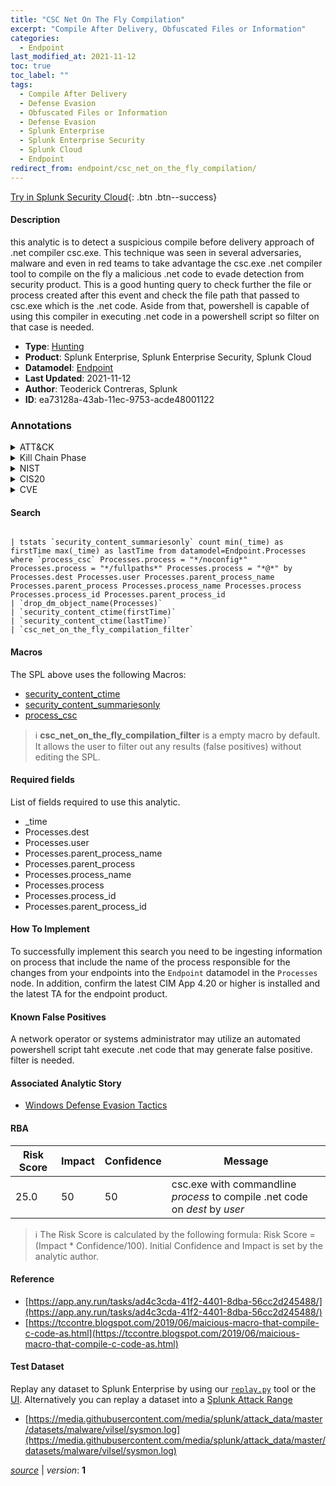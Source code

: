 ```yaml
---
title: "CSC Net On The Fly Compilation"
excerpt: "Compile After Delivery, Obfuscated Files or Information"
categories:
  - Endpoint
last_modified_at: 2021-11-12
toc: true
toc_label: ""
tags:
  - Compile After Delivery
  - Defense Evasion
  - Obfuscated Files or Information
  - Defense Evasion
  - Splunk Enterprise
  - Splunk Enterprise Security
  - Splunk Cloud
  - Endpoint
redirect_from: endpoint/csc_net_on_the_fly_compilation/
---
```




[Try in Splunk Security Cloud](https://www.splunk.com/en_us/cyber-security.html){: .btn .btn--success}

#### Description

this analytic is to detect a suspicious compile before delivery approach of .net compiler csc.exe. This technique was seen in several adversaries, malware and even in red teams to take advantage the csc.exe .net compiler tool to compile on the fly a malicious .net code to evade detection from security product. This is a good hunting query to check further the file or process created after this event and check the file path that passed to csc.exe which is the .net code. Aside from that, powershell is capable of using this compiler in executing .net code in a powershell script so filter on that case is needed.

- **Type**: [Hunting](https://github.com/splunk/security_content/wiki/Detection-Analytic-Types)
- **Product**: Splunk Enterprise, Splunk Enterprise Security, Splunk Cloud
- **Datamodel**: [Endpoint](https://docs.splunk.com/Documentation/CIM/latest/User/Endpoint)
- **Last Updated**: 2021-11-12
- **Author**: Teoderick Contreras, Splunk
- **ID**: ea73128a-43ab-11ec-9753-acde48001122

### Annotations
<details>
  <summary>ATT&CK</summary>

<div markdown="1">

#### [ATT&CK](https://attack.mitre.org/)

| ID          | Technique   | Tactic         |
| ----------- | ----------- |--------------- |
| [T1027.004](https://attack.mitre.org/techniques/T1027/004/) | Compile After Delivery | Defense Evasion |

| [T1027](https://attack.mitre.org/techniques/T1027/) | Obfuscated Files or Information | Defense Evasion |

</div>
</details>


<details>
  <summary>Kill Chain Phase</summary>

<div markdown="1">

* Exploitation


</div>
</details>


<details>
  <summary>NIST</summary>

<div markdown="1">



</div>
</details>

<details>
  <summary>CIS20</summary>

<div markdown="1">



</div>
</details>

<details>
  <summary>CVE</summary>

<div markdown="1">


</div>
</details>


#### Search

```

| tstats `security_content_summariesonly` count min(_time) as firstTime max(_time) as lastTime from datamodel=Endpoint.Processes where `process_csc` Processes.process = "*/noconfig*" Processes.process = "*/fullpaths*" Processes.process = "*@*" by Processes.dest Processes.user Processes.parent_process_name Processes.parent_process Processes.process_name Processes.process Processes.process_id Processes.parent_process_id 
| `drop_dm_object_name(Processes)` 
| `security_content_ctime(firstTime)` 
| `security_content_ctime(lastTime)` 
| `csc_net_on_the_fly_compilation_filter`
```

#### Macros
The SPL above uses the following Macros:
* [security_content_ctime](https://github.com/splunk/security_content/blob/develop/macros/security_content_ctime.yml)
* [security_content_summariesonly](https://github.com/splunk/security_content/blob/develop/macros/security_content_summariesonly.yml)
* [process_csc](https://github.com/splunk/security_content/blob/develop/macros/process_csc.yml)

> :information_source:
> **csc_net_on_the_fly_compilation_filter** is a empty macro by default. It allows the user to filter out any results (false positives) without editing the SPL.



#### Required fields
List of fields required to use this analytic.
* _time
* Processes.dest
* Processes.user
* Processes.parent_process_name
* Processes.parent_process
* Processes.process_name
* Processes.process
* Processes.process_id
* Processes.parent_process_id



#### How To Implement
To successfully implement this search you need to be ingesting information on process that include the name of the process responsible for the changes from your endpoints into the `Endpoint` datamodel in the `Processes` node. In addition, confirm the latest CIM App 4.20 or higher is installed and the latest TA for the endpoint product.
#### Known False Positives
A network operator or systems administrator may utilize an automated powershell script taht execute .net code that may generate false positive. filter is needed.

#### Associated Analytic Story
* [Windows Defense Evasion Tactics](/stories/windows_defense_evasion_tactics)




#### RBA

| Risk Score  | Impact      | Confidence   | Message      |
| ----------- | ----------- |--------------|--------------|
| 25.0 | 50 | 50 | csc.exe with commandline $process$ to compile .net code on $dest$ by $user$ |


> :information_source:
> The Risk Score is calculated by the following formula: Risk Score = (Impact * Confidence/100). Initial Confidence and Impact is set by the analytic author.


#### Reference

* [https://app.any.run/tasks/ad4c3cda-41f2-4401-8dba-56cc2d245488/](https://app.any.run/tasks/ad4c3cda-41f2-4401-8dba-56cc2d245488/)
* [https://tccontre.blogspot.com/2019/06/maicious-macro-that-compile-c-code-as.html](https://tccontre.blogspot.com/2019/06/maicious-macro-that-compile-c-code-as.html)



#### Test Dataset
Replay any dataset to Splunk Enterprise by using our [`replay.py`](https://github.com/splunk/attack_data#using-replaypy) tool or the [UI](https://github.com/splunk/attack_data#using-ui).
Alternatively you can replay a dataset into a [Splunk Attack Range](https://github.com/splunk/attack_range#replay-dumps-into-attack-range-splunk-server)

* [https://media.githubusercontent.com/media/splunk/attack_data/master/datasets/malware/vilsel/sysmon.log](https://media.githubusercontent.com/media/splunk/attack_data/master/datasets/malware/vilsel/sysmon.log)



[*source*](https://github.com/splunk/security_content/tree/develop/detections/endpoint/csc_net_on_the_fly_compilation.yml) \| *version*: **1**